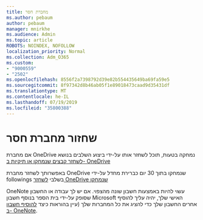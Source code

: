 ```yaml
---
title: מחברת חסר
ms.author: pebaum
author: pebaum
manager: mnirkhe
ms.audience: Admin
ms.topic: article
ROBOTS: NOINDEX, NOFOLLOW
localization_priority: Normal
ms.collection: Adm_O365
ms.custom:
- "9000559"
- "2502"
ms.openlocfilehash: 8556f2a7398792d39e82b554435649ba69fa59e5
ms.sourcegitcommit: 8f97342d8b46ab05f1e89018473caad9d35431df
ms.translationtype: MT
ms.contentlocale: he-IL
ms.lasthandoff: 07/19/2019
ms.locfileid: "35800388"
---
```

# <a name="recover-missing-notebook"></a>שחזור מחברת חסר

אם מחברת OneDrive נמחקה בטעות, תוכל לשחזר אותו על-ידי ביצוע השלבים בנושא [לשחזר קבצים שנמחקו או תיקיות ב- OneDrive](https://support.office.com/article/949ada80-0026-4db3-a953-c99083e6a84f)

באפשרותך לשחזר מחברת OneDrive שנמחקו בתוך 30 יום כברירת מחדל על-ידי followings בשלבי [לשחזר OneDrive שנמחקו](https://docs.microsoft.com/onedrive/restore-deleted-onedrive)

OneNote עשוי להיות באמצעות חשבון שונה מהצפוי. אם יש לך עבודה או החשבון שסופק על-ידי בית הספר בנוסף חשבון Microsoft האישי שלך, יהיה עליך להוסיף אחרים החשבון שלך כדי להציג את כל המחברות שלך (עיין בהוראות כיצד [להוסיף חשבון ב- OneNote](https://support.office.com/article/5afff855-54ee-47e4-a773-db048d4ac299).